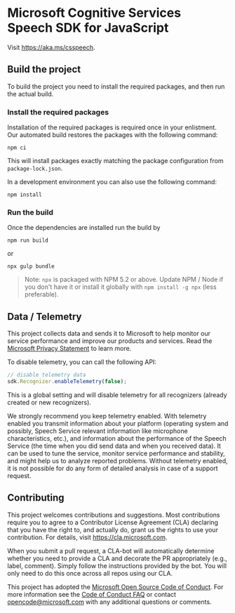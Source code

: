 # Microsoft Cognitive Services Speech SDK for JavaScript

Visit https://aka.ms/csspeech.

## Build the project

To build the project you need to install the required packages, and then run the actual build.

### Install the required packages

Installation of the required packages is required once in your enlistment. Our automated build restores the packages with the following command:

```
npm ci
```

This will install packages exactly matching the package configuration from `package-lock.json`.

In a development environment you can also use the following command:

```
npm install
```

### Run the build

Once the dependencies are installed run the build by

```
npm run build
```

or

```
npx gulp bundle
```

> Note: `npx` is packaged with NPM 5.2 or above. Update NPM / Node if you
> don't have it or install it globally with `npm install -g npx` (less
> preferable).

## Data / Telemetry

This project collects data and sends it to Microsoft to help monitor our
service performance and improve our products and services. Read the [Microsoft
Privacy Statement](https://aka.ms/csspeech/privacy) to learn more.

To disable telemetry, you can call the following API:

```javascript
// disable telemetry data
sdk.Recognizer.enableTelemetry(false);
```

This is a global setting and will disable telemetry for all recognizers
(already created or new recognizers).

We strongly recommend you keep telemetry enabled. With telemetry enabled you
transmit information about your platform (operating system and possibly, Speech
Service relevant information like microphone characteristics, etc.), and
information about the performance of the Speech Service (the time when you did
send data and when you received data). It can be used to tune the service,
monitor service performance and stability, and might help us to analyze
reported problems. Without telemetry enabled, it is not possible for do any
form of detailed analysis in case of a support request.

## Contributing

This project welcomes contributions and suggestions.  Most contributions require you to agree to a
Contributor License Agreement (CLA) declaring that you have the right to, and actually do, grant us
the rights to use your contribution. For details, visit https://cla.microsoft.com.

When you submit a pull request, a CLA-bot will automatically determine whether you need to provide
a CLA and decorate the PR appropriately (e.g., label, comment). Simply follow the instructions
provided by the bot. You will only need to do this once across all repos using our CLA.

This project has adopted the [Microsoft Open Source Code of Conduct](https://opensource.microsoft.com/codeofconduct/).
For more information see the [Code of Conduct FAQ](https://opensource.microsoft.com/codeofconduct/faq/) or
contact [opencode@microsoft.com](mailto:opencode@microsoft.com) with any additional questions or comments.
